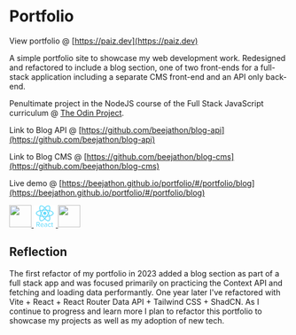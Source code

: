 # Portfolio

View portfolio @ [https://paiz.dev](https://paiz.dev)

A simple portfolio site to showcase my web development work. Redesigned and refactored to include a blog section, one of two front-ends for a full-stack application including a separate CMS front-end and an API only back-end.

Penultimate project in the NodeJS course of the Full Stack JavaScript curriculum @ [The Odin Project](https://www.theodinproject.com/lessons/nodejs-blog-api).

Link to Blog API @ [https://github.com/beejathon/blog-api](https://github.com/beejathon/blog-api)

Link to Blog CMS @ [https://github.com/beejathon/blog-cms](https://github.com/beejathon/blog-cms)

Live demo @ [https://beejathon.github.io/portfolio/#/portfolio/blog](https://beejathon.github.io/portfolio/#/portfolio/blog)

<p align="left"> 
<a href="https://vitejs.dev/" target="_blank"> <img src="https://cdn.jsdelivr.net/gh/devicons/devicon@latest/icons/vitejs/vitejs-original.svg" width="40" height="40"/> </a>
<a href="https://reactjs.org/" target="_blank"> <img src="https://raw.githubusercontent.com/devicons/devicon/master/icons/react/react-original-wordmark.svg" alt="react" width="40" height="40"/> </a>
<a href="https://tailwindcss.com/" target="_blank"> 
            <img src="https://cdn.jsdelivr.net/gh/devicons/devicon@latest/icons/tailwindcss/tailwindcss-original.svg"width="40" height="40" />
           </a>
</p>

## Reflection

The first refactor of my portfolio in 2023 added a blog section as part of a full stack app and was focused primarily on practicing the Context API and fetching and loading data performantly. One year later I've refactored with Vite + React + React Router Data API + Tailwind CSS + ShadCN. As I continue to progress and learn more I plan to refactor this portfolio to showcase my projects as well as my adoption of new tech.
